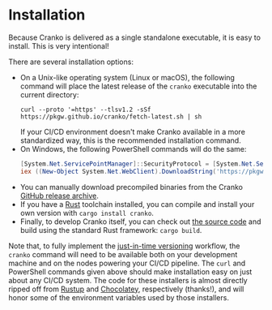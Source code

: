 # Installation

Because Cranko is delivered as a single standalone executable, it is easy to install.
This is very intentional!

There are several installation options:

- On a Unix-like operating system (Linux or macOS), the following command will
  place the latest release of the `cranko` executable into the current directory:
  ```shell
  curl --proto '=https' --tlsv1.2 -sSf https://pkgw.github.io/cranko/fetch-latest.sh | sh
  ```
  If your CI/CD environment doesn't make Cranko available in a more standardized
  way, this is the recommended installation command.
- On Windows, the following PowerShell commands will do the same:
  ```powershell
  [System.Net.ServicePointManager]::SecurityProtocol = [System.Net.ServicePointManager]::SecurityProtocol -bor 3072
  iex ((New-Object System.Net.WebClient).DownloadString('https://pkgw.github.io/cranko/fetch-latest.ps1'))
  ```
- You can manually download precompiled binaries from the Cranko [GitHub release
  archive][github-releases].
- If you have a [Rust] toolchain installed, you can compile and install your own
  version with `cargo install cranko`.
- Finally, to develop Cranko itself, you can check out [the source code] and
  build using the standard Rust framework: `cargo build`.

[github-releases]: https://github.com/pkgw/cranko/releases/latest
[Rust]: https://www.rust-lang.org/tools/install
[the source code]: https://github.com/pkgw/cranko/

Note that, to fully implement the [just-in-time
versioning](../jit-versioning/index.md) workflow, the `cranko` command will need
to be available both on your development machine and on the nodes powering your
CI/CD pipeline. The `curl` and PowerShell commands given above should make
installation easy on just about any CI/CD system. The code for these installers
is almost directly ripped off from [Rustup] and [Chocolatey], respectively
(thanks!), and will honor some of the environment variables used by those
installers.

[Rustup]: https://github.com/rust-lang/rustup/blob/master/rustup-init.sh
[Chocolatey]: https://github.com/chocolatey/chocolatey.org/blob/master/chocolatey/Website/Install.ps1
